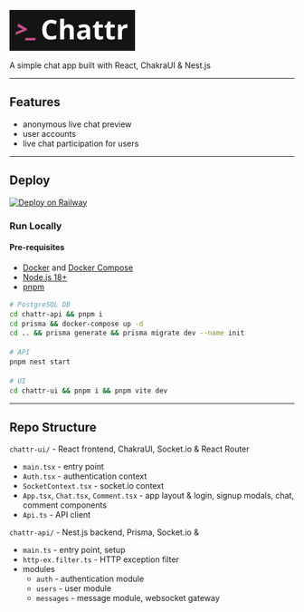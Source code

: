 ![Chattr](/chattr-ui/public/chattr_logo.png)

A simple chat app built with React, ChakraUI &amp; Nest.js

---

## Features

- anonymous live chat preview
- user accounts
- live chat participation for users

---

## Deploy

[![Deploy on Railway](https://railway.app/button.svg)](https://railway.app/template/7dhqP_?referralCode=StQ9gJ)


### Run Locally

#### Pre-requisites
- [Docker](https://docs.docker.com/get-docker/) and [Docker Compose](https://docs.docker.com/compose/install/)
- [Node.js 18+](https://nodejs.org/en/download/)
- [pnpm](https://pnpm.io/installation)

```bash
# PostgreSQL DB
cd chattr-api && pnpm i
cd prisma && docker-compose up -d
cd .. && prisma generate && prisma migrate dev --name init

# API
pnpm nest start

# UI
cd chattr-ui && pnpm i && pnpm vite dev
```

---

## Repo Structure

`chattr-ui/` - React frontend, ChakraUI, Socket.io &amp; React Router
  - `main.tsx` - entry point
  - `Auth.tsx` - authentication context
  - `SocketContext.tsx` - socket.io context
  - `App.tsx`, `Chat.tsx`, `Comment.tsx` - app layout & login, signup modals, chat, comment components 
  - `Api.ts` - API client

`chattr-api/` - Nest.js backend, Prisma, Socket.io &amp;
  - `main.ts` - entry point, setup
  - `http-ex.filter.ts` - HTTP exception filter
  - modules
    - `auth` - authentication module
    - `users` - user module
    - `messages` - message module, websocket gateway